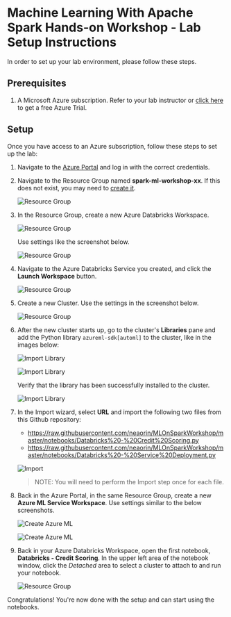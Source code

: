 # Machine Learning With Apache Spark Hands-on Workshop - Lab Setup Instructions

In order to set up your lab environment, please follow these steps.

## Prerequisites

1. A Microsoft Azure subscription. Refer to your lab instructor or [click here](https://azure.microsoft.com/en-us/free/) to get a free Azure Trial.

## Setup

Once you have access to an Azure subscription, follow these steps to set up the lab:

1. Navigate to the [Azure Portal](https://portal.azure.com/) and log in with the correct credentials.

2. Navigate to the Resource Group named **spark-ml-workshop-xx**. If this does not exist, you may need to [create it](https://docs.microsoft.com/en-us/azure/azure-resource-manager/resource-group-template-deploy-portal#create-a-resource-group). 


    ![Resource Group](./media/azure-find-rg.jpg)

3. In the Resource Group, create a new Azure Databricks Workspace. 

 
    ![Resource Group](./media/databricks-create-workspace-2.JPG)

    Use  settings like the screenshot below.
 
    ![Resource Group](./media/databricks-create-workspace.JPG)

4. Navigate to the Azure Databricks Service you created, and click the **Launch Workspace** button.

    ![Resource Group](./media/databricks-launch-workspace.JPG)

5. Create a new Cluster. Use the settings in the screenshot below.

    ![Resource Group](./media/databricks-create-cluster.JPG)

6. After the new cluster starts up, go to the cluster's **Libraries** pane and add the Python library `azureml-sdk[automl]` to the cluster, like in the images below:

    ![Import Library](./media/databricks-import-azureml.JPG)

    ![Import Library](./media/databricks-import-azureml-2.JPG)

    Verify that the library has been successfully installed to the cluster.

    ![Import Library](./media/databricks-import-azureml-3.JPG)

7. In the Import wizard, select **URL** and import the following two files from this Github repository:

    - https://raw.githubusercontent.com/neaorin/MLOnSparkWorkshop/master/notebooks/Databricks%20-%20Credit%20Scoring.py
    - https://raw.githubusercontent.com/neaorin/MLOnSparkWorkshop/master/notebooks/Databricks%20-%20Service%20Deployment.py

    ![Import](./media/databricks-import-notebook-2.JPG)

    > NOTE: You will need to perform the Import step once for each file.

8. Back in the Azure Portal, in the same Resource Group, create a new **Azure ML Service Workspace**. Use settings similar to the below screenshots.

    ![Create Azure ML](./media/azureml-create-2.JPG)

    ![Create Azure ML](./media/azureml-create.JPG)

9. Back in your Azure Databricks Workspace, open the first notebook, **Databricks - Credit Scoring**. In the upper left area of the notebook window, click the *Detached* area to select a cluster to attach to and run your notebook. 

    ![Resource Group](./media/setup-db-attach.jpg)


Congratulations! You're now done with the setup and can start using the notebooks.